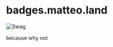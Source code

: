 # badges.matteo.land

![Swag](https://badges.matteo.land/shield.svg?leftText=SO%20MUCH&rightText=SWAG&paddingVer=5&fontFamily=Arial "SWAG")

because why not